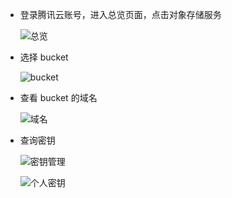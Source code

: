 - 登录腾讯云账号，进入总览页面，点击对象存储服务

    ![总览](https://mc.qcloudimg.com/static/img/b81be7e0ea1ce65a0f6d62574ae0e4d8/6-2-1.png)

- 选择 bucket

    ![bucket](https://mc.qcloudimg.com/static/img/8e0bfaf204167564c2c181dfc0494405/6-2-2.png)

- 查看 bucket 的域名

    ![域名](https://mc.qcloudimg.com/static/img/ed2cbe5eb24da8ba1cf17711f9ca2689/6-2-3.png)

- 查询密钥

    ![密钥管理](https://mc.qcloudimg.com/static/img/412a2c5ab7e7a1aee58bd28b86d14d5c/6-2-4.png)

    ![个人密钥](https://mc.qcloudimg.com/static/img/84c529bfa4c79e895c1cbbfbfe4c106b/6-2-5.png)
